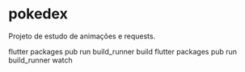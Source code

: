 # pokedex

Projeto de estudo de animações e requests.

flutter packages pub run build_runner build
flutter packages pub run build_runner watch
